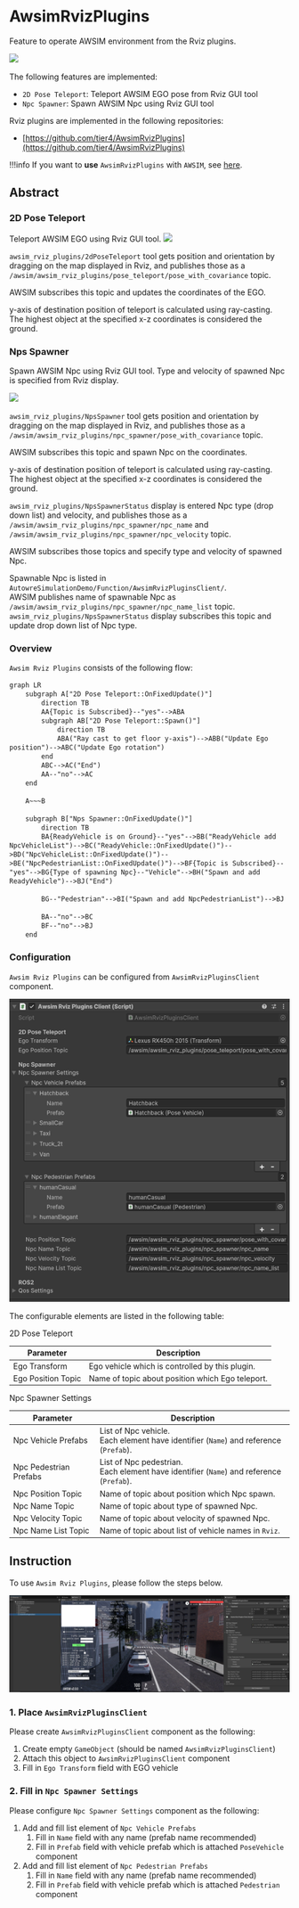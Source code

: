 # AwsimRvizPlugins
Feature to operate AWSIM environment from the Rviz plugins.

<a href="./npc_spawner.png" data-lightbox="AwsimRvizPlugins" data-title="" data-alt="AwsimRvizPlugins"><img src="./npc_spawner.png"></a>

The following features are implemented:

- `2D Pose Teleport`: Teleport AWSIM EGO pose from Rviz GUI tool
- `Npc Spawner`: Spawn AWSIM Npc using Rviz GUI tool

Rviz plugins are implemented in the following repositories:

- [https://github.com/tier4/AwsimRvizPlugins](https://github.com/tier4/AwsimRvizPlugins)

!!!info
    If you want to **use** `AwsimRvizPlugins` with `AWSIM`, see [here](../../../../GettingStarted/Advanced/AwsimRvizPlugins/index.md).

## Abstract

### 2D Pose Teleport
Teleport AWSIM EGO using Rviz GUI tool.
<a href="./2d_pose_teleport.png" data-lightbox="2D Pose Teleport" data-title="" data-alt="2D Pose Teleport"><img src="./2d_pose_teleport.png"></a>

`awsim_rviz_plugins/2dPoseTeleport` tool gets position and orientation by dragging on the map displayed in Rviz, and publishes those as a `/awsim/awsim_rviz_plugins/pose_teleport/pose_with_covariance` topic.

AWSIM subscribes this topic and updates the coordinates of the EGO.

y-axis of destination position of teleport is calculated using ray-casting.  
The highest object at the specified x-z coordinates is considered the ground.

### Nps Spawner
Spawn AWSIM Npc using Rviz GUI tool.
Type and velocity of spawned Npc is specified from Rviz display.

<a href="./npc_spawner.png" data-lightbox="Npc Spawner" data-title="" data-alt="Npc Spawner"><img src="./npc_spawner.png"></a>

`awsim_rviz_plugins/NpsSpawner` tool gets position and orientation by dragging on the map displayed in Rviz, and publishes those as a `/awsim/awsim_rviz_plugins/npc_spawner/pose_with_covariance` topic.

AWSIM subscribes this topic and spawn Npc on the coordinates.

y-axis of destination position of teleport is calculated using ray-casting.  
The highest object at the specified x-z coordinates is considered the ground.

`awsim_rviz_plugins/NpsSpawnerStatus` display is entered Npc type (drop down list) and velocity, and publishes those as a `/awsim/awsim_rviz_plugins/npc_spawner/npc_name` and `/awsim/awsim_rviz_plugins/npc_spawner/npc_velocity` topic.

AWSIM subscribes those topics and specify type and velocity of spawned Npc.

Spawnable Npc is listed in `AutowreSimulationDemo/Function/AwsimRvizPluginsClient/`.  
AWSIM publishes name of spawnable Npc as `/awsim/awsim_rviz_plugins/npc_spawner/npc_name_list` topic.  
`awsim_rviz_plugins/NpsSpawnerStatus` display subscribes this topic and update drop down list of Npc type.  

### Overview
`Awsim Rviz Plugins` consists of the following flow:

``` mermaid
graph LR
    subgraph A["2D Pose Teleport::OnFixedUpdate()"]
        direction TB
        AA{Topic is Subscribed}--"yes"-->ABA
        subgraph AB["2D Pose Teleport::Spawn()"]
            direction TB
            ABA("Ray cast to get floor y-axis")-->ABB("Update Ego position")-->ABC("Update Ego rotation")
        end
        ABC-->AC("End")
        AA--"no"-->AC
    end

    A~~~B

    subgraph B["Nps Spawner::OnFixedUpdate()"]
        direction TB
        BA{ReadyVehicle is on Ground}--"yes"-->BB("ReadyVehicle add NpcVehicleList")-->BC("ReadyVehicle::OnFixedUpdate()")-->BD("NpcVehicleList::OnFixedUpdate()")-->BE("NpcPedestrianList::OnFixedUpdate()")-->BF{Topic is Subscribed}--"yes"-->BG{Type of spawning Npc}--"Vehicle"-->BH("Spawn and add ReadyVehicle")-->BJ("End")

        BG--"Pedestrian"-->BI("Spawn and add NpcPedestrianList")-->BJ

        BA--"no"-->BC
        BF--"no"-->BJ
    end
```

### Configuration
`Awsim Rviz Plugins` can be configured from `AwsimRvizPluginsClient` component.

<a href="./config.png" data-lightbox="Configulations" data-title="" data-alt="Configulations"><img src="./config.png"></a>

The configurable elements are listed in the following table:

2D Pose Teleport

| Parameter | Description |
|---|---|
| Ego Transform | Ego vehicle which is controlled by this plugin. |
| Ego Position Topic | Name of topic about position which Ego teleport. |

Npc Spawner Settings

| Parameter | Description |
|---|---|
| Npc Vehicle Prefabs | List of Npc vehicle.<br>Each element have identifier (`Name`) and reference (`Prefab`). |
| Npc Pedestrian Prefabs | List of Npc pedestrian.<br>Each element have identifier (`Name`) and reference (`Prefab`). |
| Npc Position Topic | Name of topic about position which Npc spawn. |
| Npc Name Topic | Name of topic about type of spawned Npc. |
| Npc Velocity Topic |Name of topic about velocity of spawned Npc. |
| Npc Name List Topic | Name of topic about list of vehicle names in `Rviz`. |

## Instruction
To use `Awsim Rviz Plugins`, please follow the steps below.

<a href="./instruction.png" data-lightbox="Instruction" data-title="" data-alt="Instruction"><img src="./instruction.png"></a>

### 1. Place `AwsimRvizPluginsClient`
Please create `AwsimRvizPluginsClient` component as the following:

1. Create empty `GameObject` (should be named `AwsimRvizPluginsClient`)
2. Attach this object to `AwsimRvizPluginsClient` component
3. Fill in `Ego Transform` field with EGO vehicle

### 2. Fill in `Npc Spawner Settings`
Please configure `Npc Spawner Settings` component as the following:

1. Add and fill list element of `Npc Vehicle Prefabs`
    1. Fill in `Name` field with any name (prefab name recommended)
    2. Fill in `Prefab` field with vehicle prefab which is attached `PoseVehicle` component
2. Add and fill list element of `Npc Pedestrian Prefabs`
    1. Fill in `Name` field with any name (prefab name recommended)
    2. Fill in `Prefab` field with vehicle prefab which is attached `Pedestrian` component
